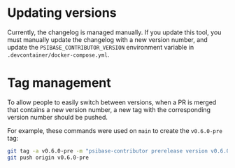 # Updating versions

Currently, the changelog is managed manually. If you update this tool, you must manually update the changelog with a new version number, and update the `PSIBASE_CONTRIBUTOR_VERSION` environment variable in `.devcontainer/docker-compose.yml`.

# Tag management

To allow people to easily switch between versions, when a PR is merged that contains a new version number, a new tag with the corresponding version number should be pushed. 

For example, these commands were used on `main` to create the `v0.6.0-pre` tag:

```bash
git tag -a v0.6.0-pre -m "psibase-contributor prerelease version v0.6.0"
git push origin v0.6.0-pre
```
